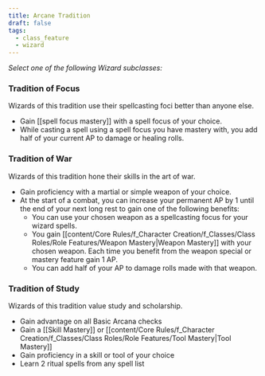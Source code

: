 ```yaml
---
title: Arcane Tradition
draft: false
tags:
  - class_feature
  - wizard
---
```

*Select one of the following Wizard subclasses:*

### Tradition of Focus
Wizards of this tradition use their spellcasting foci better than anyone else.

- Gain [[spell focus mastery]] with a spell focus of your choice.
- While casting a spell using a spell focus you have mastery with, you add half of your current AP to damage or healing rolls.

### Tradition of War
Wizards of this tradition hone their skills in the art of war.

- Gain proficiency with a martial or simple weapon of your choice.
- At the start of a combat, you can increase your permanent AP by 1 until the end of your next long rest to gain one of the following benefits:
	- You can use your chosen weapon as a spellcasting focus for your wizard spells.
	- You gain [[content/Core Rules/f_Character Creation/f_Classes/Class Roles/Role Features/Weapon Mastery|Weapon Mastery]] with your chosen weapon. Each time you benefit from the weapon special or mastery feature gain 1 AP.
	- You can add half of your AP to damage rolls made with that weapon.

### Tradition of Study
Wizards of this tradition value study and scholarship.

- Gain advantage on all Basic Arcana checks
- Gain a [[Skill Mastery]] or [[content/Core Rules/f_Character Creation/f_Classes/Class Roles/Role Features/Tool Mastery|Tool Mastery]]
- Gain proficiency in a skill or tool of your choice
- Learn 2 ritual spells from any spell list